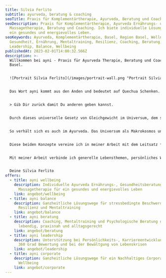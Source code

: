 ```yaml
---
title: Silvia Ferlito
subtitle: ayurveda, beratung & coaching
seoTitle: Praxis für Komplementärtherapie, Ayurveda, Beratung und Coaching in Basel!
seoDescription: Praxis für Komplementärtherapie, Ayurveda Ernährungs- und
  Massagetherapie, Beratung und Coaching. Ich biete individuelle Lösungen für
  ein gesundes und energievolles Leben.
seoKeywords: Ayurveda, Komplementärtherapie, Basel, Region Basel, Wellness,
  Gesundheit, Ernährung, Mentaltraining, Resilienz, Coaching, Beratung,
  Leadership, Balance, Wellbeing
publishedAt: 2023-02-01T14:00:32.566Z
description: >-
  Willkommen bei ayni - Praxis für Ayurveda Therapie, Beratung und Coaching in
  Basel.


  ![Portrait Silvia Ferlito](/images/portrait-wall.png "Portrait Silvia Ferlito")


  Das Wort ayni kommt aus den Anden und bedeutet auf Quechua Schenken. Damit wird die gegenseitige Hilfe der Mitglieder einer Gemeinschaft beschrieben. Ayni bezeichnet somit die Gegenseitigkeit und Wechselbeziehung zwischen dem Innen und Aussen, dem Nehmen und Geben.


  > Gib Dir zurück damit Du anderen geben kannst.


  Durch dieses universelle Gesetz von Gleichgewicht im Universum, dem ständigen Austausch zwischen Mensch, Natur und Universum auch auf energetischer Ebene ist das eine im Anderen vorhanden.


  So verhält sich es auch im Ayurveda. Das Universum als Makrokosmos und der Mensch als Mikrokosmos widerspiegeln sich in einem direkten Zusammenhang und stehen in Wechselbeziehung zu sich.


  Diese beiden Konzepte vereine ich in meiner Arbeit mit dem Leitsatz *„Gib Dir zurück, damit Du anderen geben kannst.“* für ein Gleichgewicht zwischen Mensch, Natur und Universum und für den Einklang zwischen Körper, Geist und Seele.


  Mit meiner Arbeit verbinde ich generelle Lebensthemen, persönliches Wachstum, Leadership Entwicklung, Ernährung, Lifestyle und Wellbeing und biete eine gezielte individuelle Begleitung an.


  Deine Silvia Ferlito
offers:
  - title: ayni wellbeing
    description: Individuelle Ayurveda Ernährungs-, Gesundheitsberatung und
      Massagetherapie für ein gesundes und energievolles Leben
    link: angebot/wellbeing
  - title: ayni balance
    description: Ganzheitliche Lösungswege für stressbedingte Beschwerden, Burnout,
      Resilienz und Mentaltraining
    link: angebot/balance
  - title: ayni beratung
    description: Coaching, Mentaltraining und Psychologische Beratung des Ayurveda
      lebendig, praxisnah und alltagsgerecht
    link: angebot/beratung
  - title: ayni leadership
    description: Unterstützung bei Persönlichkeits-, Karriereentwicklung mit der LCP
      360 Grad Bewertung und bei der Bewältgung von Lebenskrisen
    link: angebot/leadership
  - title: ayni corporate
    description: Ganzheitliche Lösungswege für ein Nachhaltiges Corporate & Employee
      Wellbeing
    link: angebot/corporate
---
```

